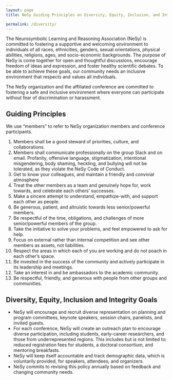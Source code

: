 ```yaml
---
layout: page
title: NeSy Guiding Principles on Diversity, Equity, Inclusion, and Integrity

permalink: /diversity/
---
```


The Neurosymbolic Learning and Reasoning Association (NeSy) is committed to fostering a supportive and welcoming environment to individuals of all races, ethnicities, genders, sexual orientations, physical abilities, religions, ages, and socio-economic backgrounds.  The purpose of NeSy is come together for open and thoughtful discussions, encourage freedom of ideas and expression, and foster healthy scientific debates.  To be able to achieve these goals, our community needs an inclusive environment that respects and values all individuals.  

The NeSy organization and the affiliated conference are committed to fostering a safe and inclusive environment where everyone can participate without fear of discrimination or harassment.  

## Guiding Principles

We use “members” to refer to NeSy organization members and conference participants.
1. Members shall be a good steward of priorities, culture, and collaborations. 
2. Members shall communicate professionally on the group Slack and on email. Profanity, offensive language, stigmatization, intentional misgendering, body shaming, heckling, and bullying will not be tolerated, as they violate the NeSy Code of Conduct.
3. Get to know your colleagues, and maintain a friendly and convivial atmosphere
4. Treat the other members as a team and genuinely hope for, work towards, and celebrate each others’ successes. 
5. Make a sincere attempt to understand, empathize-with, and support each other as people. 
6. Be generous, patient, and altruistic towards less senior/powerful members. 
7. Be respectful of the time, obligations, and challenges of more senior/powerful members of the group.
8. Take the initiative to solve your problems, and feel empowered to ask for help.
9. Focus on external rather than internal competition and see other members as assets, not liabilities. 
10. Respect the areas in which each of you are working and do not poach in each other’s space.  
11. Be invested in the success of the community and actively participate in its leadership and meetings. 
12. Take an interest in and be ambassadors to the academic community. 
13. Be respectful, friendly, and generous with people from other groups and communities. 

## Diversity, Equity, Inclusion and Integrity Goals
- NeSy will encourage and recruit diverse representation on planning and program committees, keynote speakers, session chairs, panelists, and invited guests.
- For each conference, NeSy will create an outreach plan to encourage diverse participation, including students, early-career researchers, and those from underrepresented regions.  This includes but is not limited to: reduced registration fees for students, a doctoral consortium, and mentoring breakfasts.  
- NeSy will keep itself accountable and track demographic data, which is voluntarily provided, for speakers, attendees, and organizers.
- NeSy commits to revising this policy annually based on feedback and changing community needs.
